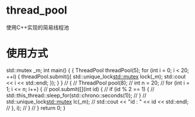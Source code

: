 # thread_pool
使用C++实现的简易线程池
# 使用方式
std::mutex _m;
    int main() {
        {
            ThreadPool threadPool(5);
            for (int i = 0; i < 20; ++i) {
                threadPool.submit([i](){
                    std::unique_lock<std::mutex> lock(_m);
                    std::cout << i << std::endl;
                });
            }
        }
    //    {
    //        ThreadPool pool(8);
    //        int n = 20;
    //        for (int i = 1; i <= n; i++) {
    //            pool.submit([](int id) {
    //                if (id % 2 == 1) {
    //                    std::this_thread::sleep_for(std::chrono::seconds(1));
    //                }
    //                std::unique_lock<std::mutex> lc(_m);
    //                std::cout << "id : " << id << std::endl;
    //            }, i);
    //        }
    //    }
        return 0;
    }
